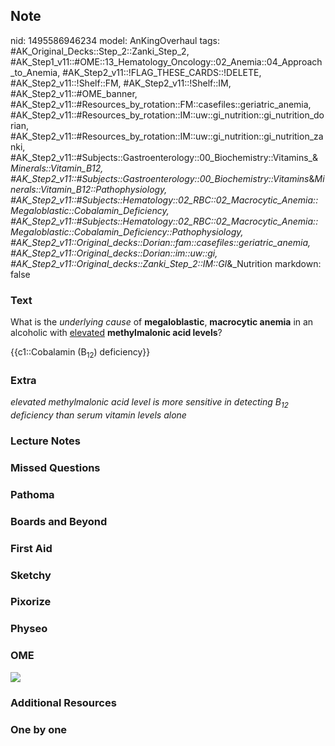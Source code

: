 ## Note
nid: 1495586946234
model: AnKingOverhaul
tags: #AK_Original_Decks::Step_2::Zanki_Step_2, #AK_Step1_v11::#OME::13_Hematology_Oncology::02_Anemia::04_Approach_to_Anemia, #AK_Step2_v11::!FLAG_THESE_CARDS::!DELETE, #AK_Step2_v11::!Shelf::FM, #AK_Step2_v11::!Shelf::IM, #AK_Step2_v11::#OME_banner, #AK_Step2_v11::#Resources_by_rotation::FM::casefiles::geriatric_anemia, #AK_Step2_v11::#Resources_by_rotation::IM::uw::gi_nutrition::gi_nutrition_dorian, #AK_Step2_v11::#Resources_by_rotation::IM::uw::gi_nutrition::gi_nutrition_zanki, #AK_Step2_v11::#Subjects::Gastroenterology::00_Biochemistry::Vitamins_&_Minerals::Vitamin_B12, #AK_Step2_v11::#Subjects::Gastroenterology::00_Biochemistry::Vitamins_&_Minerals::Vitamin_B12::Pathophysiology, #AK_Step2_v11::#Subjects::Hematology::02_RBC::02_Macrocytic_Anemia::Megaloblastic::Cobalamin_Deficiency, #AK_Step2_v11::#Subjects::Hematology::02_RBC::02_Macrocytic_Anemia::Megaloblastic::Cobalamin_Deficiency::Pathophysiology, #AK_Step2_v11::Original_decks::Dorian::fam::casefiles::geriatric_anemia, #AK_Step2_v11::Original_decks::Dorian::im::uw::gi, #AK_Step2_v11::Original_decks::Zanki_Step_2::IM::GI_&_Nutrition
markdown: false

### Text
What is the <i>underlying cause</i> of <b>megaloblastic</b>,
<b>macrocytic anemia</b> in an alcoholic with <u>elevated</u>
<b>methylmalonic acid levels</b>?
<div>
  {{c1::Cobalamin (B<sub>12</sub>) deficiency}}
</div>

### Extra
<i>elevated methylmalonic acid level is more sensitive in detecting
B<sub>12</sub> deficiency than serum vitamin levels alone</i>

### Lecture Notes


### Missed Questions


### Pathoma


### Boards and Beyond


### First Aid


### Sketchy


### Pixorize


### Physeo


### OME
<div class="ome-widget">
  <a href="https://onlinemeded.org?ref=anki"><img src=
  "_OME_AnkiFlashcards_General_4.png"></a>
</div>

### Additional Resources


### One by one

